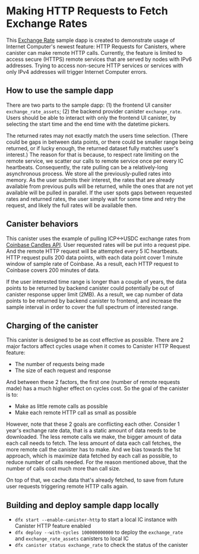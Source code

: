 # Making HTTP Requests to Fetch Exchange Rates

This [Exchange Rate](https://github.com/dfinity/examples/tree/master/rust/exchange_rate) sample dapp is created to 
demonstrate usage of Internet Computer's newest feature: HTTP Requests for Canisters, where canister can make 
remote HTTP calls. Currently, the feature is limited to access secure (HTTPS) remote services that are served by
nodes with IPv6 addresses. Trying to access non-secure HTTP services or services with only IPv4 addresses will 
trigger Internet Computer errors.

## How to use the sample dapp
There are two parts to the sample dapp: (1) the frontend UI cansiter `exchange_rate_assets`; (2) the
backend provider canister `exchange_rate`. Users should be able to interact with only the frontend
UI canister, by selecting the start time and the end time with the datetime pickers.

The returned rates may not exactly match the users time selection. (There could be gaps in between
data points, or there could be smaller range being returned, or if lucky enough, the returned
dataset fully matches user's interest.) The reason for that is because, to respect rate limiting
on the remote service, we scatter our calls to remote service once per every IC heartbeats.
Consequently, the rate pulling can be a relatively-long asynchronous process. We store all the
previously-pulled rates into memory. As the user submits their interest, the rates that are already
available from previous pulls will be returned, while the ones that are not yet available will be
pulled in parallel. If the user spots gaps between requested rates and returned rates, the user
simply wait for some time and retry the request, and likely the full rates will be available then.

## Canister behaviors
This canister uses the example of pulling ICP<->USDC exchange rates from
[Coinbase Candles API](https://docs.cloud.coinbase.com/exchange/reference/exchangerestapi_getproductcandles).
User requested rates will be put into a request pipe. And the remote HTTP request will be
attempted every 5 IC heartbeats. HTTP request pulls 200 data points, with each data point cover
1 minute window of sample rate of Coinbase. As a result, each HTTP request to Coinbase covers
200 minutes of data. 

If the user interested time range is longer than a couple of years, the data points to be returned
by backend canister could potentially be out of canister response upper limit (2MB). As a result,
we cap number of data points to be returned by backend canister to frontend, and increase the
sample interval in order to cover the full spectrum of interested range.

## Charging of the canister

This canister is designed to be as cost effective as possible. There are 2 major factors affect
cycles usage when it comes to Canister HTTP Request feature:
- The number of requests being made
- The size of each request and response

And between these 2 factors, the first one (number of remote requests made) has a much higher
effect on cycles cost. So the goal of the canister is to:
- Make as little remote calls as possible
- Make each remote HTTP call as small as possible

However, note that these 2 goals are conflicting each other. Consider 1 year's exchange rate
data, that is a static amount of data needs to be downloaded. The less remote calls we make, the
bigger amount of data each call needs to fetch. The less amount of data each call fetches, the
more remote call the canister has to make. And we bias towards the 1st approach, which is
maximize data fetched by each call as possible, to reduce number of calls needed. For the reason
mentioned above, that the number of calls cost much more than call size.

On top of that, we cache data that's already fetched, to save from future user requests
triggering remote HTTP calls again.

## Building and deploy sample dapp locally

- `dfx start --enable-canister-http` to start a local IC instance with Canister HTTP feature enabled
- `dfx deploy --with-cycles 100000000000` to deploy the `exchange_rate` and `exchange_rate_assets`
  canisters to local IC
- `dfx canister status exchange_rate` to check the status of the canister
